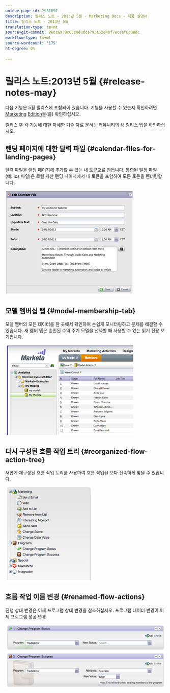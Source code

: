```yaml
---
unique-page-id: 2951097
description: 릴리스 노트 - 2013년 5월 - Marketing Docs - 제품 설명서
title: 릴리스 노트 - 2013년 5월
translation-type: tm+mt
source-git-commit: 96cc6a30c63c8e8dca793a52e4bf7ecaef8c08dc
workflow-type: tm+mt
source-wordcount: '175'
ht-degree: 0%

---
```



# 릴리스 노트:2013년 5월 {#release-notes-may}

다음 기능은 5월 릴리스에 포함되어 있습니다. 기능을 사용할 수 있는지 확인하려면 [Marketing](http://docs.marketo.com/display/docs/assets/pricing.php) [Edition](http://docs.marketo.com/display/docs/assets/pricing.php)을(를) 확인하십시오.

릴리스 후 각 기능에 대한 자세한 기술 자료 문서는 커뮤니티의 [새 릴리스](release-notes-december-2013.md) 탭을 확인하십시오.

## 랜딩 페이지에 대한 달력 파일 {#calendar-files-for-landing-pages}

달력 파일을 랜딩 페이지에 추가할 수 있는 내 토큰으로 만듭니다. 통합된 일정 파일(예:.ics 파일)은 로컬 자산 랜딩 페이지에서 내 토큰을 포함하여 모든 토큰을 렌더링합니다.

![](assets/image2014-9-22-16-3a3-3a18.png)

## 모델 멤버십 탭 {#model-membership-tab}

모델 멤버의 모든 데이터를 한 곳에서 확인하여 손쉽게 모니터링하고 문제를 해결할 수 있습니다. 새 멤버 탭은 승인된 수익 주기 모델을 선택할 때 사용할 수 있는 읽기 전용 보기입니다.

![](assets/image2014-9-22-16-3a3-3a33.png)

## 다시 구성된 흐름 작업 트리 {#reorganized-flow-action-tree}

새롭게 재구성된 흐름 작업 트리를 사용하여 흐름 작업을 보다 신속하게 찾을 수 있습니다.

![](assets/image2014-9-22-16-3a3-3a58.png)

## 흐름 작업 이름 변경 {#renamed-flow-actions}

진행 상태 변경은 이제 프로그램 상태 변경을 참조하십시오. 프로그램 데이터 변경이 이제 프로그램 성공 변경

![](assets/image2014-9-22-16-3a4-3a17.png)

